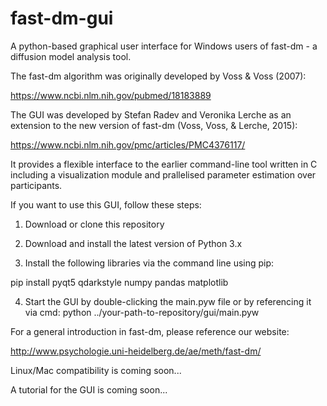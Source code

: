 # fast-dm-gui
A python-based graphical user interface for Windows users of fast-dm - a diffusion model analysis tool. 

The fast-dm algorithm was originally developed by Voss & Voss (2007):

https://www.ncbi.nlm.nih.gov/pubmed/18183889

The GUI was developed by Stefan Radev and Veronika Lerche as an extension to the new version of fast-dm (Voss, Voss, & Lerche, 2015): 

https://www.ncbi.nlm.nih.gov/pmc/articles/PMC4376117/

It provides a flexible interface to the earlier command-line tool written in C including a visualization module and prallelised parameter estimation over participants.

If you want to use this GUI, follow these steps:

1. Download or clone this repository

2. Download and install the latest version of Python 3.x

3. Install the following libraries via the command line using pip:

  pip install pyqt5 qdarkstyle numpy pandas matplotlib
  
4. Start the GUI by double-clicking the main.pyw file or by referencing it via cmd:
python ../your-path-to-repository/gui/main.pyw

For a general introduction in fast-dm, please reference our website:

http://www.psychologie.uni-heidelberg.de/ae/meth/fast-dm/

Linux/Mac compatibility is coming soon...

A tutorial for the GUI is coming soon...
